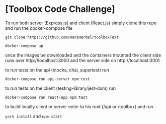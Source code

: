 # [Toolbox Code Challenge]

To run both server (Express.js) and client (React.js) simply clone this repo and run the docker-compose file

`git clone https://github.com/HanzHerdel/toolboxText`

`docker-compose up`

once the images be downloaded and the containers mounted the client side runs over http://localhost:3000 and the server side on http://localhost:3001

to run tests on the api (mocha, chai, supertest) run 

`docker-compose run api-server npm test`

to run tests on the client (testing-library/jest-dom) run

`docker-compose run react-app npm test`

to build locally client or server enter to his root (/api or /toolbox) and run

`yarn install` and `npm start`
